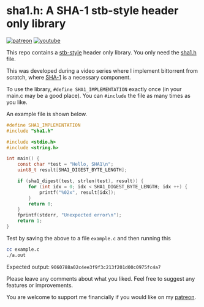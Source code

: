 # sha1.h: A SHA-1 stb-style header only library

[![patreon](https://img.shields.io/badge/patreon-FF5441?style=for-the-badge&logo=Patreon)](https://www.patreon.com/hughdavenport)
[![youtube](https://img.shields.io/badge/youtube-FF0000?style=for-the-badge&logo=youtube)](https://www.youtube.com/watch?v=dqw7B6eR9P8&list=PL5r5Q39GjMDfetFdGmnhjw1svsALW1HIY)

This repo contains a [stb-style](https://github.com/nothings/stb/blob/master/docs/stb_howto.txt) header only library. You only need the [sha1.h](https://github.com/hughdavenport/sha1.h/raw/refs/heads/main/sha1.h) file.

This was developed during a video series where I implement bittorrent from scratch, where [SHA-1](https://www.rfc-editor.org/rfc/rfc3174) is a necessary component.

To use the library, `#define SHA1_IMPLEMENTATION` exactly once (in your main.c may be a good place). You can `#include` the file as many times as you like.

An example file is shown below.
```c
#define SHA1_IMPLEMENTATION
#include "sha1.h"

#include <stdio.h>
#include <string.h>

int main() {
    const char *test = "Hello, SHA1\n";
    uint8_t result[SHA1_DIGEST_BYTE_LENGTH];

    if (sha1_digest(test, strlen(test), result)) {
        for (int idx = 0; idx < SHA1_DIGEST_BYTE_LENGTH; idx ++) {
            printf("%02x", result[idx]);
        }
        return 0;
    }
    fprintf(stderr, "Unexpected error\n");
    return 1;
}
```

Test by saving the above to a file `example.c` and then running this
```sh
cc example.c
./a.out
```

Expected output: `9060788a02c4ee3f9f3c213f201d00c0975fc4a7`

Please leave any comments about what you liked. Feel free to suggest any features or improvements.

You are welcome to support me financially if you would like on my [patreon](https://www.patreon.com/hughdavenport).
